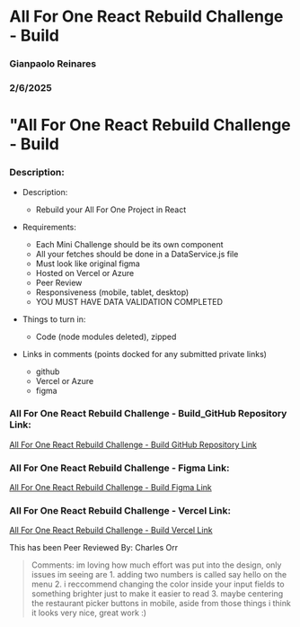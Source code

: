 # All For One React Rebuild Challenge - Build

### Gianpaolo Reinares
### 2/6/2025
# "All For One React Rebuild Challenge - Build
### Description: 

- Description:
    - Rebuild your All For One Project in React

- Requirements:
    * Each Mini Challenge should be its own component
    * All your fetches should be done in a DataService.js file
    * Must look like original figma
    * Hosted on Vercel or Azure
    * Peer Review
    * Responsiveness (mobile, tablet, desktop)
    * YOU MUST HAVE DATA VALIDATION COMPLETED


- Things to turn in:
    - Code (node modules deleted), zipped

- Links in comments (points docked for any submitted private links)
    * github
    * Vercel or Azure
    * figma


### All For One React Rebuild Challenge - Build_GitHub Repository Link:
[All For One React Rebuild Challenge - Build GitHub Repository Link](https://github.com/MandoxaElemental/all-for-one-react-rebuild)

### All For One React Rebuild Challenge - Figma Link:
[All For One React Rebuild Challenge - Build Figma Link](https://www.figma.com/design/dBB4Um2MPjuiS62RIxxGhT/All-for-One?t=zNw9rAcbUJUKITQr-1)

### All For One React Rebuild Challenge - Vercel Link:
[All For One React Rebuild Challenge - Build Vercel Link](https://all-for-one-react-rebuild-xi.vercel.app/)

This has been Peer Reviewed By: Charles Orr
> Comments: im loving how much effort was put into the design, only issues im seeing are 1. adding two numbers is called say hello on the menu 2. i reccommend changing the color inside your input fields to something brighter just to make it easier to read 3. maybe centering the restaurant picker buttons in mobile, aside from those things i think it looks very nice, great work :)
